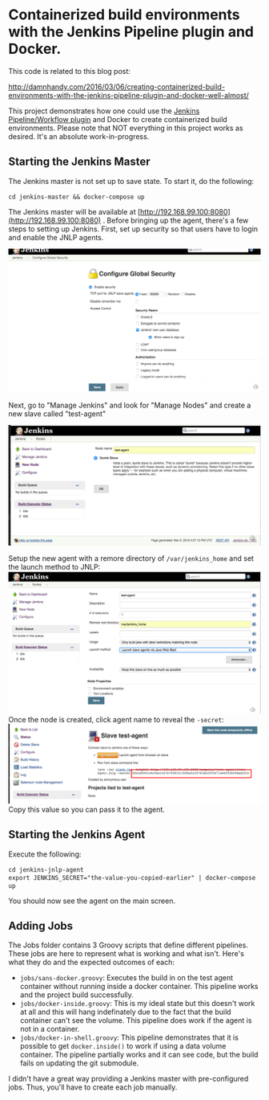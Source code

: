 # Containerized build environments with the Jenkins Pipeline plugin and Docker.
This code is related to this blog post:

http://damnhandy.com/2016/03/06/creating-containerized-build-environments-with-the-jenkins-pipeline-plugin-and-docker-well-almost/

This project demonstrates how one could use the [Jenkins Pipeline/Workflow plugin](https://github.com/jenkinsci/workflow-plugin) and Docker to create containerized build environments. Please note that NOT everything in this project works as desired. It's an absolute work-in-progress.  


## Starting the Jenkins Master
The Jenkins master is not set up to save state. To start it, do the following:

	cd jenkins-master && docker-compose up

The Jenkins master will be available at [http://192.168.99.100:8080](http://192.168.99.100:8080) . Before bringing up the agent, there's a few steps to setting up Jenkins. First, set up security so that users have to login and enable the JNLP agents.

![Security](images/security.png)

Next, go to "Manage Jenkins" and look for "Manage Nodes" and create a new slave called "test-agent"

![Create the new agent](images/new_slave.png)

Setup the new agent with a remore directory of `/var/jenkins_home` and set the launch method to JNLP:
![Create the new agent](images/create_node.png)
Once the node is created, click agent name to reveal the `-secret`:
![agent secret](images/agent_secret.png)
Copy this value so you can pass it to the agent.

## Starting the Jenkins Agent

Execute the following:

	cd jenkins-jnlp-agent
	export JENKINS_SECRET="the-value-you-copied-earlier" | docker-compose up

You should now see the agent on the main screen.

## Adding Jobs

The Jobs folder contains 3 Groovy scripts that define different pipelines. These jobs are here to represent what is working and what isn't. Here's what they do and the expected outcomes of each:

  * `jobs/sans-docker.groovy`: Executes the build in on the test agent container without running inside a docker container. This pipeline works and the project build successfully.
  * `jobs/docker-inside.groovy`: This is my ideal state but this doesn't work at all and this will hang indefinately due to the fact that the build container can't see the volume. This pipeline does work if the agent is not in a container.
  * `jobs/docker-in-shell.groovy`: This pipeline demonstrates that it is possible to get `docker.inside()` to work if using a data volume container. The pipeline partially works and it can see code, but the build fails on updating the git submodule.

  I didn't have a great way providing a Jenkins master with pre-configured jobs. Thus, you'll have to create each job manually. 
